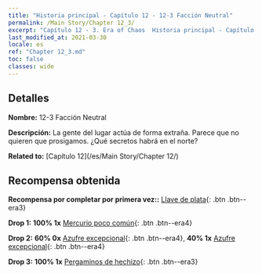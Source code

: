 ```yaml
---
title: "Historia principal - Capítulo 12 - 12-3 Facción Neutral"
permalink: /Main Story/Chapter 12_3/
excerpt: "Capítulo 12 - 3. Era of Chaos  Historia principal - Capítulo 12_3. 12-3 Facción Neutral"
last_modified_at: 2021-03-30
locale: es
ref: "Chapter 12_3.md"
toc: false
classes: wide
---
```


## Detalles

 **Nombre:** 12-3 Facción Neutral

 **Descripción:** La gente del lugar actúa de forma extraña. Parece que no quieren que prosigamos. ¿Qué secretos habrá en el norte?

 **Related to:** [Capítulo 12](/es/Main Story/Chapter 12/)

## Recompensa obtenida

 **Recompensa por completar por primera vez::** [Llave de plata](/es/Items/con_693/){: .btn .btn--era3}

 **Drop 1:** **100% 1x** [Mercurio poco común](/es/Items/mat_42/){: .btn .btn--era4}

 **Drop 2:** **60% 0x** [Azufre excepcional](/es/Items/mat_36/){: .btn .btn--era4}, **40% 1x** [Azufre excepcional](/es/Items/mat_36/){: .btn .btn--era4}

 **Drop 3:** **100% 1x** [Pergaminos de hechizo](/es/Items/con_694/){: .btn .btn--era3}

